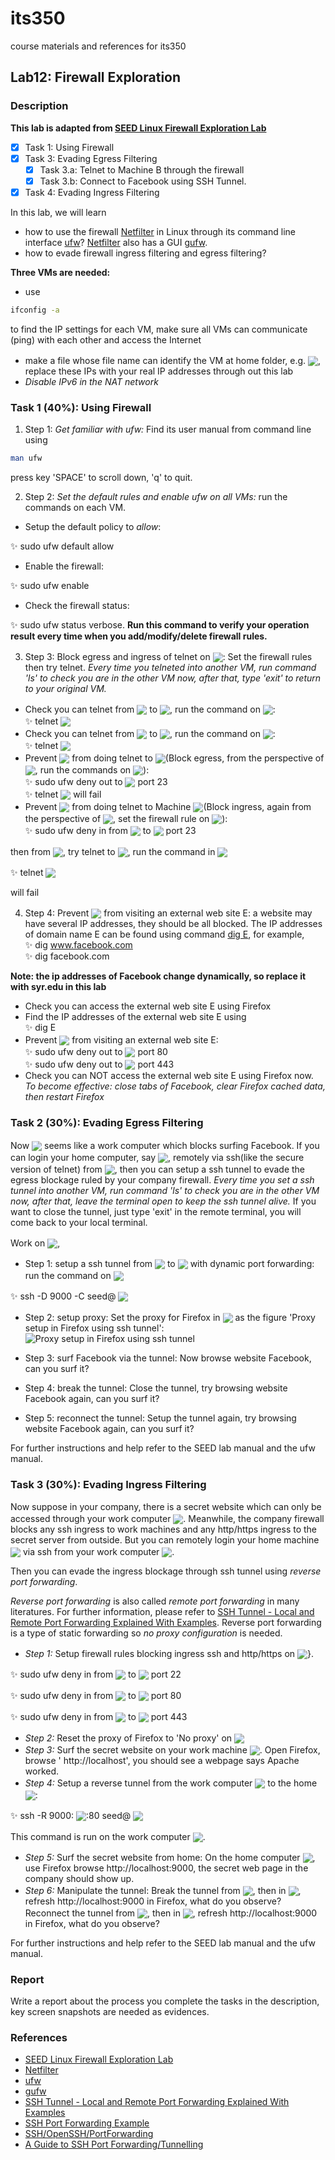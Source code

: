 # its350
course materials and references for its350

## Lab12: Firewall Exploration

### Description
**This lab is adapted from [SEED Linux Firewall Exploration Lab](https://seedsecuritylabs.org/Labs\_16.04/Networking/Firewall/)**

- [x] Task 1: Using Firewall
- [x] Task 3: Evading Egress Filtering
  - [x] Task 3.a:  Telnet to Machine B through the firewall
  - [x] Task  3.b:  Connect to Facebook using SSH Tunnel.
- [x] Task 4: Evading Ingress Filtering

In this lab, we will learn

* how to use the firewall [Netfilter](https://en.wikipedia.org/wiki/Netfilter) in Linux through its command line interface [ufw](http://manpages.ubuntu.com/manpages/xenial/en/man8/ufw.8.html)? [Netfilter](https://en.wikipedia.org/wiki/Netfilter) also has a GUI [gufw](http://gufw.org/).
* how to evade firewall ingress filtering and egress filtering?

 

**Three VMs are needed:**

* use
```bash
ifconfig -a
```
to find the IP settings for each VM, make sure all VMs can communicate (ping) with each other and access the Internet
* make a file whose file name can identify the VM at home folder, e.g. <!-- $ V\!M_1:I\!P_1,V\!M_2:I\!P_2,V\!M_3:I\!P_3 $ --> <img style="transform: translateY(0.25em);" src="../../svg/KmK8fg2M0P.svg"/>, replace these IPs with your real IP addresses through out this lab
* *Disable IPv6 in the NAT network*

### Task 1 (40%): Using Firewall

1. Step 1: *Get familiar with ufw:* Find its user manual from command line using 
```bash
man ufw
```
press key 'SPACE' to scroll down, 'q' to quit.

2. Step 2: *Set the default rules and enable ufw on all VMs:* run the commands on each VM.

  * Setup the default policy to *allow*: 
  
  :sparkles: sudo ufw default allow
  * Enable the firewall: 
  
  :sparkles: sudo ufw enable
  * Check the firewall status: 
  
  :sparkles: sudo ufw status verbose. 
  **Run this command to verify your operation result every time when you add/modify/delete firewall rules.**

3. Step 3: Block egress and ingress of telnet on <!-- $ V\!M_1 $ --> <img style="transform: translateY(0.25em);" src="../../svg/5kQaDdVIfH.svg"/>:  Set the firewall rules then try telnet. *Every time you telneted into another VM, run command 'ls' to check you are in the other VM now, after that, type 'exit' to return to your original VM.*

  * Check you can telnet from <!-- $ V\!M_1 $ --> <img style="transform: translateY(0.25em);" src="../../svg/5kQaDdVIfH.svg"/> to <!-- $ V\!M_2 $ --> <img style="transform: translateY(0.25em);" src="../../svg/cFHavC1LhJ.svg"/>, run the command on <!-- $ V\!M_1 $ --> <img style="transform: translateY(0.25em);" src="../../svg/5kQaDdVIfH.svg"/>:  
  :sparkles: telnet <!-- $ I\!P_2 $ --> <img style="transform: translateY(0.25em);" src="../../svg/bmRyISnKxW.svg"/>
  * Check you can telnet from <!-- $ V\!M_2 $ --> <img style="transform: translateY(0.25em);" src="../../svg/cFHavC1LhJ.svg"/> to <!-- $ V\!M_1 $ --> <img style="transform: translateY(0.25em);" src="../../svg/5kQaDdVIfH.svg"/>, run the command on <!-- $ V\!M_2 $ --> <img style="transform: translateY(0.25em);" src="../../svg/cFHavC1LhJ.svg"/>:  
  :sparkles: telnet <!-- $ I\!P_1 $ --> <img style="transform: translateY(0.25em);" src="../../svg/PKckoHvYoA.svg"/>
  * Prevent <!-- $ V\!M_1 $ --> <img style="transform: translateY(0.25em);" src="../../svg/5kQaDdVIfH.svg"/> from doing telnet to <!-- $ V\!M_2 $ --> <img style="transform: translateY(0.25em);" src="../../svg/cFHavC1LhJ.svg"/>(Block egress, from the perspective of <!-- $ V\!M_1 $ --> <img style="transform: translateY(0.25em);" src="../../svg/5kQaDdVIfH.svg"/>, run the commands on <!-- $ V\!M_1 $ --> <img style="transform: translateY(0.25em);" src="../../svg/5kQaDdVIfH.svg"/>):  
  :sparkles: sudo ufw deny out to <!-- $ I\!P_2 $ --> <img style="transform: translateY(0.25em);" src="../../svg/bmRyISnKxW.svg"/>  port 23  
  :sparkles: telnet <!-- $ I\!P_2 $ --> <img style="transform: translateY(0.25em);" src="../../svg/bmRyISnKxW.svg"/>  will fail
  * Prevent <!-- $ V\!M_2 $ --> <img style="transform: translateY(0.25em);" src="../../svg/cFHavC1LhJ.svg"/> from doing telnet to Machine <!-- $ V\!M_1 $ --> <img style="transform: translateY(0.25em);" src="../../svg/5kQaDdVIfH.svg"/>(Block ingress, again from the perspective of <!-- $ V\!M_1 $ --> <img style="transform: translateY(0.25em);" src="../../svg/5kQaDdVIfH.svg"/>, set the firewall rule on <!-- $ V\!M_1 $ --> <img style="transform: translateY(0.25em);" src="../../svg/5kQaDdVIfH.svg"/>):  
  :sparkles: sudo ufw deny in from <!-- $ I\!P_2 $ --> <img style="transform: translateY(0.25em);" src="../../svg/bmRyISnKxW.svg"/>  to <!-- $ I\!P_1 $ --> <img style="transform: translateY(0.25em);" src="../../svg/PKckoHvYoA.svg"/> port 23 

  then from <!-- $ V\!M_2 $ --> <img style="transform: translateY(0.25em);" src="../../svg/cFHavC1LhJ.svg"/>, try telnet to <!-- $ V\!M_1 $ --> <img style="transform: translateY(0.25em);" src="../../svg/5kQaDdVIfH.svg"/>, run the command in <!-- $ V\!M_2 $ --> <img style="transform: translateY(0.25em);" src="../../svg/cFHavC1LhJ.svg"/>
  
  :sparkles: telnet <!-- $ I\!P_1 $ --> <img style="transform: translateY(0.25em);" src="../../svg/PKckoHvYoA.svg"/>  
  
  will fail

4. Step 4: Prevent <!-- $ V\!M_1 $ --> <img style="transform: translateY(0.25em);" src="../../svg/5kQaDdVIfH.svg"/> from visiting an external web site E: a website may have several IP addresses, they should be all blocked. The IP addresses of domain name E can be found using command [dig E](https://superuser.com/questions/152576/how-to-get-all-ips-of-a-domain), for example,  
:sparkles: dig www.facebook.com  
:sparkles: dig facebook.com

**Note: the ip addresses of Facebook change dynamically, so replace it with syr.edu in this lab**

  * Check you can access the external web site E using Firefox
  * Find the IP addresses of the external web site E using  
  :sparkles: dig E
  * Prevent <!-- $ V\!M_1 $ --> <img style="transform: translateY(0.25em);" src="../../svg/5kQaDdVIfH.svg"/> from visiting an external web site E:  
  :sparkles: sudo ufw deny out to <!-- $ I\!P_E $ --> <img style="transform: translateY(0.25em);" src="../../svg/WyzIZA4mlo.svg"/> port 80   
  :sparkles: sudo ufw deny out to <!-- $ I\!P_E $ --> <img style="transform: translateY(0.25em);" src="../../svg/WyzIZA4mlo.svg"/> port 443
  * Check you can NOT access the external web site E using Firefox now. *To become effective: close tabs of Facebook, clear Firefox cached data, then restart Firefox*
 
### Task 2 (30%): Evading Egress Filtering
Now <!-- $ V\!M_1 $ --> <img style="transform: translateY(0.25em);" src="../../svg/5kQaDdVIfH.svg"/> seems like a work computer which blocks surfing Facebook. If you can login your home computer, say <!-- $ V\!M_2 $ --> <img style="transform: translateY(0.25em);" src="../../svg/cFHavC1LhJ.svg"/>, remotely via ssh(like the secure version of telnet) from <!-- $ V\!M_1 $ --> <img style="transform: translateY(0.25em);" src="../../svg/5kQaDdVIfH.svg"/>, then you can setup a  ssh tunnel to evade the egress blockage ruled by your company firewall.  *Every time you set a ssh tunnel into another VM, run command 'ls' to check you are in the other VM now, after that, leave the terminal open to keep the ssh tunnel alive.* If you want to close the tunnel, just type 'exit' in the remote terminal, you will come back to your local terminal. 

Work on <!-- $ V\!M_1 $ --> <img style="transform: translateY(0.25em);" src="../../svg/5kQaDdVIfH.svg"/>, 

* Step 1: setup a ssh tunnel from <!-- $ V\!M_1 $ --> <img style="transform: translateY(0.25em);" src="../../svg/5kQaDdVIfH.svg"/> to <!-- $ V\!M_2 $ --> <img style="transform: translateY(0.25em);" src="../../svg/cFHavC1LhJ.svg"/> with dynamic port forwarding: run the command on <!-- $ V\!M_1 $ --> <img style="transform: translateY(0.25em);" src="../../svg/5kQaDdVIfH.svg"/>

:sparkles: ssh  -D  9000  -C  seed@<!-- $ I\!P_2 $ --> <img style="transform: translateY(0.25em);" src="../../svg/bmRyISnKxW.svg"/>
* Step 2: setup proxy: Set the proxy for Firefox in <!-- $ V\!M_1 $ --> <img style="transform: translateY(0.25em);" src="../../svg/5kQaDdVIfH.svg"/> as the figure 'Proxy setup in Firefox using ssh tunnel':
![Proxy setup in Firefox using ssh tunnel](./figs/proxy.jpg)

* Step 3: surf Facebook via the tunnel: Now browse website Facebook, can you surf it?
* Step 4: break the tunnel: Close the tunnel, try browsing website Facebook again, can you surf it? 
* Step 5: reconnect the tunnel: Setup the tunnel again, try browsing website Facebook again, can you surf it?

For further instructions and help refer to the SEED lab manual and the ufw manual.

### Task 3 (30%): Evading Ingress Filtering
Now suppose in your company, there is a secret website which can only be accessed through your work computer <!-- $ V\!M_1 $ --> <img style="transform: translateY(0.25em);" src="../../svg/5kQaDdVIfH.svg"/>. Meanwhile, the company firewall blocks any ssh ingress to work machines and any http/https ingress to the secret server from outside. But you can remotely login your home machine <!-- $ V\!M_2 $ --> <img style="transform: translateY(0.25em);" src="../../svg/cFHavC1LhJ.svg"/> via ssh from your work computer <!-- $ V\!M_1 $ --> <img style="transform: translateY(0.25em);" src="../../svg/5kQaDdVIfH.svg"/>.

Then you can evade the ingress blockage  through ssh tunnel using *reverse port forwarding*.

*Reverse port forwarding* is also called *remote port forwarding* in many literatures. For further information, please refer to [SSH Tunnel - Local and Remote Port Forwarding Explained With Examples](https://blog.trackets.com/2014/05/17/ssh-tunnel-local-and-remote-port-forwarding-explained-with-examples.html). Reverse port forwarding is a type of static forwarding so *no proxy configuration* is needed.


* *Step 1:* Setup firewall rules blocking ingress ssh and http/https on <!-- $ V\!M_1 $ --> <img style="transform: translateY(0.25em);" src="../../svg/5kQaDdVIfH.svg"/>}.

:sparkles:  sudo ufw deny in from <!-- $ I\!P_2 $ --> <img style="transform: translateY(0.25em);" src="../../svg/bmRyISnKxW.svg"/>  to <!-- $ I\!P_1 $ --> <img style="transform: translateY(0.25em);" src="../../svg/PKckoHvYoA.svg"/> port 22

:sparkles:  sudo ufw deny in from <!-- $ I\!P_2 $ --> <img style="transform: translateY(0.25em);" src="../../svg/bmRyISnKxW.svg"/>  to <!-- $ I\!P_1 $ --> <img style="transform: translateY(0.25em);" src="../../svg/PKckoHvYoA.svg"/> port 80

:sparkles:  sudo ufw deny in from <!-- $ I\!P_2 $ --> <img style="transform: translateY(0.25em);" src="../../svg/bmRyISnKxW.svg"/>  to <!-- $ I\!P_1 $ --> <img style="transform: translateY(0.25em);" src="../../svg/PKckoHvYoA.svg"/> port 443
* *Step 2:* Reset the proxy of Firefox to 'No proxy' on <!-- $ V\!M_1 $ --> <img style="transform: translateY(0.25em);" src="../../svg/5kQaDdVIfH.svg"/>
* *Step 3:* Surf the secret website on your work machine <!-- $ V\!M_1 $ --> <img style="transform: translateY(0.25em);" src="../../svg/5kQaDdVIfH.svg"/>. Open Firefox, browse '  http://localhost', you should see a webpage says Apache worked.
* *Step 4:* Setup a reverse tunnel from the work computer <!-- $ V\!M_1 $ --> <img style="transform: translateY(0.25em);" src="../../svg/5kQaDdVIfH.svg"/> to the home <!-- $ V\!M_2 $ --> <img style="transform: translateY(0.25em);" src="../../svg/cFHavC1LhJ.svg"/>: 

:sparkles: ssh  -R  9000:<!-- $ I\!P_1 $ --> <img style="transform: translateY(0.25em);" src="../../svg/PKckoHvYoA.svg"/>:80  seed@<!-- $ I\!P_2 $ --> <img style="transform: translateY(0.25em);" src="../../svg/bmRyISnKxW.svg"/> 

This command is run on the work computer <!-- $ V\!M_1 $ --> <img style="transform: translateY(0.25em);" src="../../svg/5kQaDdVIfH.svg"/>.
* *Step 5:* Surf the secret website from home: On the home computer  <!-- $ V\!M_2 $ --> <img style="transform: translateY(0.25em);" src="../../svg/cFHavC1LhJ.svg"/>, use Firefox browse   http://localhost:9000, the  secret web page in the company should show up.
* *Step 6:* Manipulate the tunnel:
	Break the tunnel from <!-- $ V\!M_1 $ --> <img style="transform: translateY(0.25em);" src="../../svg/5kQaDdVIfH.svg"/>, then in <!-- $ V\!M_2 $ --> <img style="transform: translateY(0.25em);" src="../../svg/cFHavC1LhJ.svg"/>, refresh   http://localhost:9000 in Firefox, what do you observe?
	Reconnect the tunnel from <!-- $ V\!M_1 $ --> <img style="transform: translateY(0.25em);" src="../../svg/5kQaDdVIfH.svg"/>, then in <!-- $ V\!M_2 $ --> <img style="transform: translateY(0.25em);" src="../../svg/cFHavC1LhJ.svg"/>, refresh   http://localhost:9000 in Firefox, what do you observe?

For further instructions and help refer to the SEED lab manual and the ufw manual.

### Report

Write a report about the process you complete the tasks in the description, key screen snapshots are needed as evidences.


### References
* [SEED Linux Firewall Exploration Lab](https://seedsecuritylabs.org/Labs\_16.04/Networking/Firewall/)
* [Netfilter](https://en.wikipedia.org/wiki/Netfilter)
* [ufw](http://manpages.ubuntu.com/manpages/xenial/en/man8/ufw.8.html)
* [gufw](http://gufw.org/)
* [SSH Tunnel - Local and Remote Port Forwarding Explained With Examples](https://blog.trackets.com/2014/05/17/ssh-tunnel-local-and-remote-port-forwarding-explained-with-examples.html)
* [SSH Port Forwarding Example](https://www.ssh.com/ssh/tunneling/example)
* [SSH/OpenSSH/PortForwarding](https://help.ubuntu.com/community/SSH/OpenSSH/PortForwarding)
* [A Guide to SSH Port Forwarding/Tunnelling](https://www.booleanworld.com/guide-ssh-port-forwarding-tunnelling/)